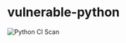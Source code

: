 # vulnerable-python
![Python CI Scan](https://github.com/cdefense/vulnerable-python/workflows/Python%20CI%20Scan/badge.svg)
